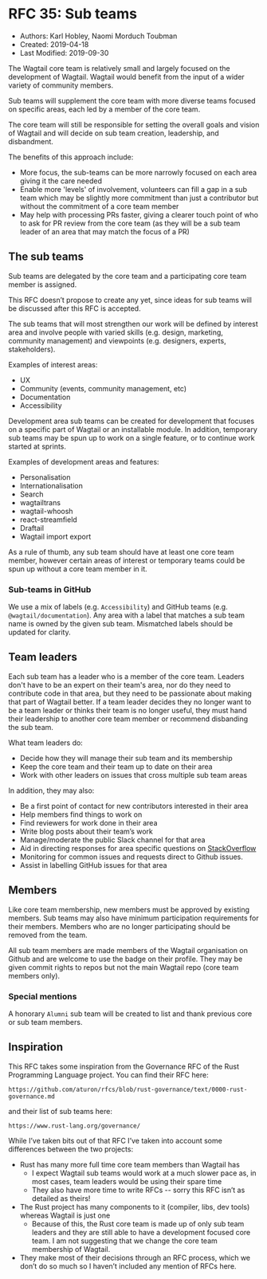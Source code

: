 # RFC 35: Sub teams

* Authors: Karl Hobley, Naomi Morduch Toubman
* Created: 2019-04-18
* Last Modified: 2019-09-30

The Wagtail core team is relatively small and largely focused on the development of Wagtail. Wagtail would benefit from the input of a wider variety of community members.

Sub teams will supplement the core team with more diverse teams focused on specific areas, each led by a member of the core team.

The core team will still be responsible for setting the overall goals and vision of Wagtail and will decide on sub team creation, leadership, and disbandment.

The benefits of this approach include:

- More focus, the sub-teams can be more narrowly focused on each area giving it the care needed
- Enable more 'levels' of involvement, volunteers can fill a gap in a sub team which may be slightly more commitment than just a contributor but without the commitment of a core team member
- May help with processing PRs faster, giving a clearer touch point of who to ask for PR review from the core team (as they will be a sub team leader of an area that may match the focus of a PR)

## The sub teams

Sub teams are delegated by the core team and a participating core team member is assigned.

This RFC doesn’t propose to create any yet, since ideas for sub teams will be discussed after this RFC is accepted.

The sub teams that will most strengthen our work will be defined by interest area and involve people with varied skills (e.g. design, marketing, community management) and viewpoints (e.g. designers, experts, stakeholders).

Examples of interest areas:

- UX
- Community (events, community management, etc)
- Documentation
- Accessibility

Development area sub teams can be created for development that focuses on a specific part of Wagtail or an installable module.
In addition, temporary sub teams may be spun up to work on a single feature, or to continue work started at sprints.

Examples of development areas and features:

- Personalisation
- Internationalisation
- Search
- wagtailtrans
- wagtail-whoosh
- react-streamfield
- Draftail
- Wagtail import export

As a rule of thumb, any sub team should have at least one core team member, however certain areas of interest or temporary teams could be spun up without a core team member in it.

### Sub-teams in GitHub

We use a mix of labels (e.g. `Accessibility`) and GitHub teams (e.g. `@wagtail/documentation`).
Any area with a label that matches a sub team name is owned by the given sub team. Mismatched labels should
be updated for clarity.


## Team leaders

Each sub team has a leader who is a member of the core team. Leaders don't have to be an expert on their team's area, nor do they need to contribute code in that area, but they need to be passionate about making that part of Wagtail better. If a team leader decides they no longer want to be a team leader or thinks their team is no longer useful, they must hand their leadership to another core team member or recommend disbanding the sub team.

What team leaders do:

- Decide how they will manage their sub team and its membership
- Keep the core team and their team up to date on their area
- Work with other leaders on issues that cross multiple sub team areas

In addition, they may also:

- Be a first point of contact for new contributors interested in their area
- Help members find things to work on
- Find reviewers for work done in their area
- Write blog posts about their team’s work
- Manage/moderate the public Slack channel for that area
- Aid in directing responses for area specific questions on [StackOverflow](https://stackoverflow.com/questions/tagged/wagtail)
- Monitoring for common issues and requests direct to Github issues.
- Assist in labelling GitHub issues for that area

## Members

Like core team membership, new members must be approved by existing members. Sub teams may also have minimum participation requirements for their members. Members who are no longer participating should be removed from the team.

All sub team members are made members of the Wagtail organisation on Github and are welcome to use the badge on their profile. They may be given commit rights to repos but not the main Wagtail repo (core team members only).

### Special mentions

A honorary `Alumni` sub team will be created to list and thank previous core or sub team members.

## Inspiration

This RFC takes some inspiration from the Governance RFC of the Rust Programming Language project.
You can find their RFC here:

    https://github.com/aturon/rfcs/blob/rust-governance/text/0000-rust-governance.md

and their list of sub teams here:

    https://www.rust-lang.org/governance/

While I’ve taken bits out of that RFC I’ve taken into account some differences between the two projects:

- Rust has many more full time core team members than Wagtail has
    - I expect Wagtail sub teams would work at a much slower pace as, in most cases, team leaders would be using their spare time
    - They also have more time to write RFCs -- sorry this RFC isn’t as detailed as theirs!
- The Rust project has many components to it (compiler, libs, dev tools) whereas Wagtail is just one
    - Because of this, the Rust core team is made up of only sub team leaders and they are still able to have a development focused core team. I am not suggesting that we change the core team membership of Wagtail.
- They make most of their decisions through an RFC process, which we don’t do so much so I haven’t included any mention of RFCs here.

